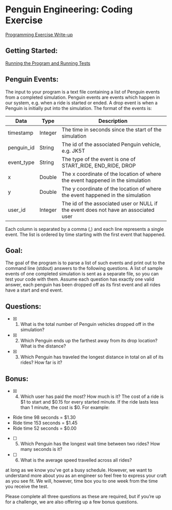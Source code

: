 # Penguin Engineering: Coding Exercise
[Programming Exercise Write-up](docs/programming_exercise_writeup.md)

## Getting Started:

[Running the Program and Running Tests](docs/running_program.md)

## Penguin Events:

The input to your program is a text file containing a list of Penguin events from a completed simulation. Penguin events are events which happen in our system, e.g. when a ride is started or ended. A drop event is when a Penguin is initially put into the simulation. The format of the events is:

| Data        | Type           | Description  |
| ------------- |-------------| -----|
| timestamp       | Integer        | The time in seconds since the start of the simulation |
| penguin_id       | String        | The id of the associated Penguin vehicle, e.g. JK5T |
| event_type       | String        | The type of the event is one of START_RIDE, END_RIDE, DROP |
| x       | Double        | The x coordinate of the location of where the event happened in the simulation |
| y       | Double        | The y coordinate of the location of where the event happened in the simulation |
| user_id       | Integer        | The id of the associated user or NULL if the event does not have an associated user |
   
Each column is separated by a comma (,) and each line represents a single event. The list is ordered by time starting with the first event that happened.

## Goal:

The goal of the program is to parse a list of such events and print out to the command line (stdout) answers to the following questions. A list of sample events of one completed simulation is sent as a separate file, so you can test your code with them. Assume each question has exactly one valid answer, each penguin has been dropped off as its first event and all rides have a start and end event.

## Questions:

- [x] 1. What is the total number of Penguin vehicles dropped off in the simulation?
- [x] 2. Which Penguin ends up the farthest away from its drop location? What is the distance?
- [x] 3. Which Penguin has traveled the longest distance in total on all of its rides? How far is it?

## Bonus:

- [x] 4. Which user has paid the most? How much is it? The cost of a ride is $1 to start and $0.15 for every started minute. If the ride lasts less than 1 minute, the cost is $0.
For example:
- Ride time 98 seconds = $1.30
- Ride time 153 seconds = $1.45
- Ride time 52 seconds = $0.00
- [ ] 5. Which Penguin has the longest wait time between two rides? How many seconds is it?
- [ ] 6. What is the average speed travelled across all rides?

at long as we know you've got a busy schedule. However, we want to understand more about you as an engineer so feel free to express your craft as you see fit. We will, however, time box you to one week from the time you receive the test.

Please complete all three questions as these are required, but if you’re up for a challenge, we are also offering up a few bonus questions.
